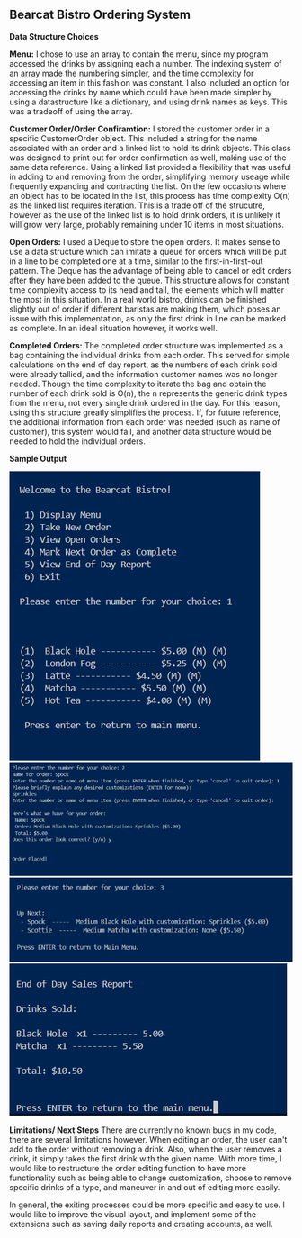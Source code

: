 ## Bearcat Bistro Ordering System

**Data Structure Choices**

__**Menu:**__ I chose to use an array to contain the menu, since my program accessed the drinks by assigning each a number. The indexing system of an array made the numbering simpler, and the time complexity for accessing an item in this fashion was constant. I also included an option for accessing the drinks by name which could have been made simpler by using a datastructure like a dictionary, and using drink names as keys. This was a tradeoff of using the array. 

__**Customer Order/Order Confiramtion:**__ I stored the customer order in a specific CustomerOrder object. This included a string for the name associated with an order and a linked list to hold its drink objects. This class was designed to print out for order confirmation as well, making use of the same data reference. Using a linked list provided a flexibility that was useful in adding to and removing from the order, simplifying memory useage while frequently expanding and contracting the list. On the few occasions where an object has to be located in the list, this process has time complexity O(n) as the linked list requires iteration. This is a trade off of the strucutre, however as the use of the linked list is to hold drink orders, it is unlikely it will grow very large, probably remaining under 10 items in most situations.

__**Open Orders:**__ I used a Deque to store the open orders. It makes sense to use a data structure which can imitate a queue for orders which will be put in a line to be completed one at a time, similar to the first-in-first-out pattern. The Deque has the advantage of being able to cancel or edit orders after they have been added to the queue. This structure allows for constant time complexity access to its head and tail, the elements which will matter the most in this situation. In a real world bistro, drinks can be finished slightly out of order if different baristas are making them, which poses an issue with this implementation, as only the first drink in line can be marked as complete. In an ideal situation however, it works well. 

__**Completed Orders:**__ The completed order structure was implemented as a bag containing the individual drinks from each order. This served for simple calculations on the end of day report, as the numbers of each drink sold were already tallied, and the information customer names was no longer needed. Though the time complexity to iterate the bag and obtain the number of each drink sold is O(n), the n represents the generic drink types from the menu, not every single drink ordered in the day. For this reason, using this structure greatly simplifies the process. If, for future reference, the additional information from each order was needed (such as name of customer), this system would fail, and another data structure would be needed to hold the individual orders. 





**Sample Output**

![alt text](output_imgs/image.png)
![alt text](output_imgs/image-1.png)
![alt text](output_imgs/image-2.png)
![alt text](output_imgs/image-3.png)




**Limitations/ Next Steps**
There are currently no known bugs in my code, there are several limitations however. When editing an order, the user can't add to the order without removing a drink. Also, when the user removes a drink, it simply takes the first drink with the given name. With more time, I would like to restructure the order editing function to have more functionality such as being able to change customization, choose to remove specific drinks of a type, and maneuver in and out of editing more easily. 

In general, the exiting processes could be more specific and easy to use. I would like to improve the visual layout, and implement some of the extensions such as saving daily reports and creating accounts, as well. 